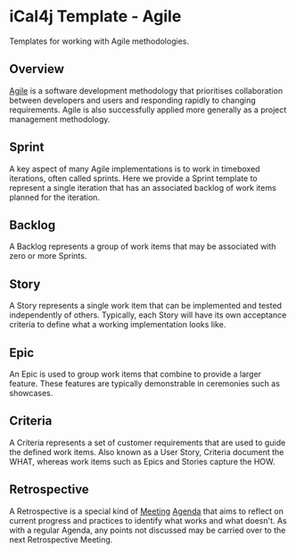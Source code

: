 # iCal4j Template - Agile

Templates for working with Agile methodologies.

## Overview

[Agile](https://agilemanifesto.org/principles.html) is a software development methodology that prioritises 
collaboration between developers and users and responding rapidly to changing requirements. Agile
is also successfully applied more generally as a project management methodology.

## Sprint

A key aspect of many Agile implementations is to work in timeboxed iterations, often called sprints. Here we
provide a Sprint template to represent a single iteration that has an associated backlog of work items planned for the
iteration.

## Backlog

A Backlog represents a group of work items that may be associated with zero or more Sprints.

## Story

A Story represents a single work item that can be implemented and tested independently of others. Typically, each
Story will have its own acceptance criteria to define what a working implementation looks like.

## Epic

An Epic is used to group work items that combine to provide a larger feature. These features are typically
demonstrable in ceremonies such as showcases.

## Criteria

A Criteria represents a set of customer requirements that are used to guide the defined work items. Also known
as a User Story, Criteria document the WHAT, whereas work items such as Epics and Stories capture the HOW.

## Retrospective

A Retrospective is a special kind of [Meeting](groupware.md#meeting) [Agenda](groupware.md#agenda) that aims to
reflect on current progress and practices to identify what works and what doesn't. As with a regular Agenda, any
points not discussed may be carried over to the next Retrospective Meeting.
